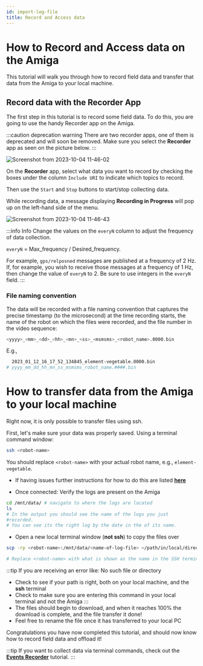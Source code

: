 ```yaml
---
id: import-log-file
title: Record and Access data
---
```


# How to Record and Access data on the Amiga

This tutorial will walk you through how to record field data and
transfer that data from the Amiga to your local machine.

## Record data with the Recorder App

The first step in this tutorial is to record some field data. To
do this, you are going to use the handy Recorder app on the
Amiga.

:::caution deprecation warning
There are two recorder apps, one of them is deprecated and will soon be removed.
Make sure you select the **Recorder** app as seen on the picture below.
:::

![Screenshot from 2023-10-04 11-46-02](https://github.com/farm-ng/amiga-dev-kit/assets/39603677/f26485f5-d71b-4aa6-adc8-986216b5b761)

On the **Recorder** app, select what data you want to record by checking
the boxes under the column `Include URI` to indicate which topics to record.

Then use the `Start` and `Stop` buttons to start/stop collecting data.

While recording data, a message displaying **Recording in Progress** will pop up
on the left-hand side of the menu.

![Screenshot from 2023-10-04 11-46-43](https://github.com/farm-ng/amiga-dev-kit/assets/39603677/8464afd9-88fb-43b0-b624-1e308e13c36b)

:::info Info
Change the values on the `everyN` column to adjust the frequency of data collection.

`everyN` = Max_frequency / Desired_frequency.

For example, `gps/relposned` messages are published at a frequency of 2 Hz.
If, for example, you wish to receive those messages at a frequency of 1 Hz,
then change the value of `everyN` to 2.
Be sure to use integers in the `everyN` field.
:::

### File naming convention

The data will be recorded with a file naming convention that captures the precise timestamp (to the microsecond)
at the time recording starts, the name of the robot on which the files were recorded,
and the file number in the video sequence:

```bash
<yyyy>_<mm>_<dd>_<hh>_<mn>_<ss>_<msmsms>_<robot_name>.0000.bin
```

E.g.,

```bash
  2023_01_12_16_17_52_134845_element-vegetable.0000.bin
# yyyy_mm_dd_hh_mn_ss_msmsms_robot_name.####.bin
```

# How to transfer data from the Amiga to your local machine

Right now, it is only possible to transfer files using ssh.

First, let's make sure your data was properly saved.
Using a terminal command window:

```bash
ssh <robot-name>
```

You should replace `<robot-name>` with your actual robot name, e.g., `element-vegetable`.

- If having issues further instructions for how to do this are
listed
[**here**](/docs/brain/custom-applications.mdx#ssh-configuration)

- Once connected: Verify the logs are present on the Amiga

```bash
cd /mnt/data/ # navigate to where the logs are located
ls
# In the output you should see the name of the logs you just
#recorded.
# You can see its the right log by the date in the of its name.
```

- Open a new local terminal window (**not ssh**) to copy the files over

```bash
scp -rp <robot-name>:/mnt/data/<name-of-log-file> ~/path/in/local/directory

# Replace <robot-name> with what is shown as the name in the SSH terminal
```

:::tip
If you are receiving an error like: No such file or directory

- Check to see if your path is right, both on your local machine,
and the **ssh** terminal
- Check to make sure you are entering this command in your local
terminal and not the Amiga
:::
- The files should begin to download, and when it reaches 100%
the download is complete, and the file transfer it done!
- Feel free to rename the file once it has transferred to your local PC

Congratulations you have now completed this tutorial, and should
now know how to record field data and offload it!

:::tip
If you want to collect data via terminal commands, check out
the [**Events Recorder**](https://amiga.farm-ng.com/docs/examples/events_recorder/) tutorial.
:::
